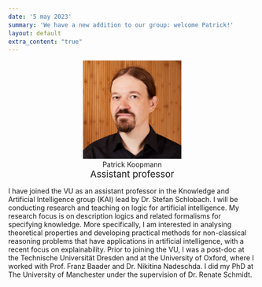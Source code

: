 ```yaml
---
date: '5 may 2023'
summary: 'We have a new addition to our group: welcome Patrick!'
layout: default
extra_content: "true"
---
```


<center>
<div style="text-align: center; width:200px; display:inline-block; vertical-align:top;"><img src="/images/patrick.jpg" width="200" height="200"><br>Patrick Koopmann<br><span style="font-size:14pt">Assistant professor</span></div>
</center>

I have joined the VU as an assistant professor in the Knowledge and Artificial Intelligence group (KAI) lead by Dr. Stefan Schlobach. I will be conducting research and teaching on logic for artificial intelligence. My research focus is on description logics and related formalisms for specifying knowledge. More specifically, I am interested in analysing theoretical properties and developing practical methods for non-classical reasoning problems that have applications in artificial intelligence, with a recent focus on explainability. Prior to joining the VU, I was a post-doc at the Technische Universität Dresden and at the University of Oxford, where I worked with Prof. Franz Baader and Dr. Nikitina Nadeschda. I did my PhD at The University of Manchester under the supervision of Dr. Renate Schmidt.


